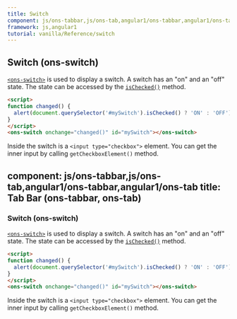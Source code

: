 ```yaml
---
title: Switch
component: js/ons-tabbar,js/ons-tab,angular1/ons-tabbar,angular1/ons-tab
framework: js,angular1
tutorial: vanilla/Reference/switch
---
```


## Switch (ons-switch)

[`<ons-switch>`](/v2/reference/js/ons-switch.html) is used to display a switch. A switch has an "on" and an "off" state. The state can be accessed by the [`isChecked()`](/v2/reference/js/ons-switch.html#method-isChecked) method.

```html
<script>
function changed() {
  alert(document.querySelector('#mySwitch').isChecked() ? 'ON' : 'OFF');
}
</script>
<ons-switch onchange="changed()" id="mySwitch"></ons-switch>
```

Inside the switch is a `<input type="checkbox">` element. You can get the inner input by calling `getCheckboxElement()` method.

component: js/ons-tabbar,js/ons-tab,angular1/ons-tabbar,angular1/ons-tab
title: Tab Bar (ons-tabbar, ons-tab)
---

### Switch (ons-switch)

[`<ons-switch>`](/v2/reference/js/ons-switch.html) is used to display a switch. A switch has an "on" and an "off" state. The state can be accessed by the [`isChecked()`](/v2/reference/js/ons-switch.html#method-isChecked) method.

```html
<script>
function changed() {
  alert(document.querySelector('#mySwitch').isChecked() ? 'ON' : 'OFF');
}
</script>
<ons-switch onchange="changed()" id="mySwitch"></ons-switch>
```

Inside the switch is a `<input type="checkbox">` element. You can get the inner input by calling `getCheckboxElement()` method.
